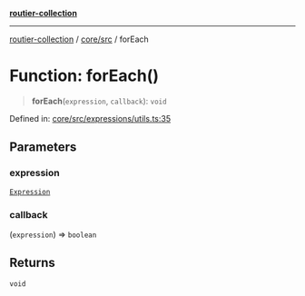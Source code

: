 [**routier-collection**](../../../README.md)

***

[routier-collection](../../../README.md) / [core/src](../README.md) / forEach

# Function: forEach()

> **forEach**(`expression`, `callback`): `void`

Defined in: [core/src/expressions/utils.ts:35](https://github.com/Agrejus/routier/blob/ae307d61bf9883ec014a438be7cbd96d2060d092/core/src/expressions/utils.ts#L35)

## Parameters

### expression

[`Expression`](../classes/Expression.md)

### callback

(`expression`) => `boolean`

## Returns

`void`
